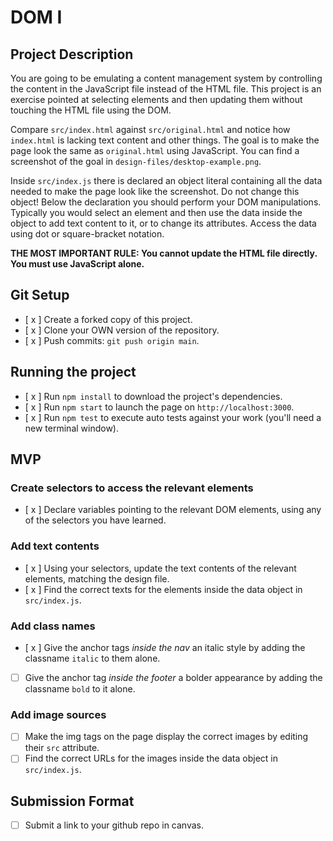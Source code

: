 # DOM I

## Project Description

You are going to be emulating a content management system by controlling the content in the JavaScript file instead of the HTML file. This project is an exercise pointed at selecting elements and then updating them without touching the HTML file using the DOM.

Compare `src/index.html` against `src/original.html` and notice how `index.html` is lacking text content and other things. The goal is to make the page look the same as `original.html` using JavaScript. You can find a screenshot of the goal in `design-files/desktop-example.png`.

Inside `src/index.js` there is declared an object literal containing all the data needed to make the page look like the screenshot. Do not change this object! Below the declaration you should perform your DOM manipulations. Typically you would select an element and then use the data inside the object to add text content to it, or to change its attributes. Access the data using dot or square-bracket notation.

**THE MOST IMPORTANT RULE: You cannot update the HTML file directly. You must use JavaScript alone.**

## Git Setup

* [ x ] Create a forked copy of this project.
* [ x ] Clone your OWN version of the repository.
* [ x ] Push commits: `git push origin main`.

## Running the project

* [ x ] Run `npm install` to download the project's dependencies.
* [ x ] Run `npm start` to launch the page on `http://localhost:3000`.
* [ x ] Run `npm test` to execute auto tests against your work (you'll need a new terminal window).

## MVP

### Create selectors to access the relevant elements

* [ x ] Declare variables pointing to the relevant DOM elements, using any of the selectors you have learned.

### Add text contents

* [ x ] Using your selectors, update the text contents of the relevant elements, matching the design file.
* [ x ] Find the correct texts for the elements inside the data object in `src/index.js`.

### Add class names

* [ x ] Give the anchor tags _inside the nav_ an italic style by adding the classname `italic` to them alone.
* [ ] Give the anchor tag _inside the footer_ a bolder appearance by adding the classname `bold` to it alone.

### Add image sources

* [ ] Make the img tags on the page display the correct images by editing their `src` attribute.
* [ ] Find the correct URLs for the images inside the data object in `src/index.js`.

## Submission Format

* [ ] Submit a link to your github repo in canvas.
